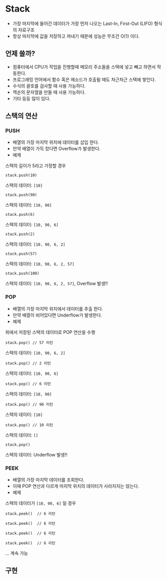 # Stack
- 가장 마지막에 들어간 데이터가 가장 먼저 나오는 Last-In, First-Out (LIFO) 형식의 자료구조
- 항상 마지막에 값을 저장하고 꺼내기 때문에 성능은 무조건 O(1) 이다.

## 언제 쓸까?
- 컴퓨터에서 CPU가 작업을 진행할때 메모리 주소들을 스택에 넣고 빼고 하면서 작동한다.
- 프로그래밍 언어에서 함수 혹은 메소드가 호출될 때도 차근차근 스택에 쌓인다.
- 수식의 괄호를 검사할 때 사용 가능하다.
- 역순의 문자열을 만들 때 사용 가능하다.
- 기타 등등 많이 있다.

## 스택의 연산
### PUSH
- 배열의 가장 마지막 위치에 데이터를 삽입 한다.
- 만약 배열이 가득 찼다면 Overflow가 발생한다.
- 예제

스택의 길이가 5라고 가정할 경우

```
stack.push(10)
```

스택의 데이터: `[10]`

```
stack.push(90)
```

스택의 데이터: `[10, 90]`

```
stack.push(6)
```

스택의 데이터: `[10, 90, 6]`

```
stack.push(2)
```

스택의 데이터: `[10, 90, 6, 2]`

```
stack.push(57)
```

스택의 데이터: `[10, 90, 6, 2, 57]`

```
stack.push(100)
```

스택의 데이터: `[10, 90, 6, 2, 57]`, Overflow 발생!!

### POP
- 배열의 가장 마지막 위치에서 데이터를 추출 한다.
- 만약 배열이 비어있다면 Underflow가 발생한다.
- 예제

위에서 저장된 스택의 데이터로 POP 연산을 수행

```
stack.pop() // 57 리턴
```

스택의 데이터: `[10, 90, 6, 2]`

```
stack.pop() // 2 리턴
```

스택의 데이터: `[10, 90, 6]`

```
stack.pop() // 6 리턴
```

스택의 데이터: `[10, 90]`

```
stack.pop() // 90 리턴
```

스택의 데이터: `[10]`

```
stack.pop() // 10 리턴
```

스택의 데이터: `[]`

```
stack.pop()
```

스택의 데이터: Underflow 발생!!

### PEEK
- 배열의 가장 마지막 데이터를 조회한다.
- 이때 POP 연산과 다르게 마지막 위치의 데이터가 사라지지는 않는다.
- 예제

스택의 데이터가 `[10, 90, 6]` 일 경우

```
stack.peek()  // 6 리턴
```

```
stack.peek()  // 6 리턴
```

```
stack.peek()  // 6 리턴
```

```
stack.peek()  // 6 리턴
```

... 계속 가능

## 구현
